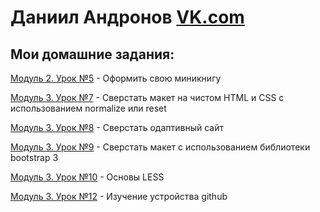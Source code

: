 # Даниил Андронов [VK.com](https://vk.com/u_got_it )
## Мои домашние задания:

[Модуль 2. Урок №5](https://danandro.github.io/2-5/)  - Оформить свою миникнигу

[Модуль 3. Урок №7](https://danandro.github.io/3-7/)  - Сверстать макет на чистом HTML и CSS с использованием normalize или reset

[Модуль 3. Урок №8](https://danandro.github.io/3-8/)  - Сверстать одаптивный сайт

[Модуль 3. Урок №9](https://danandro.github.io/3-9/)   - Сверстать макет с использованием библиотеки bootstrap 3

[Модуль 3. Урок №10](https://danandro.github.io/3-10/) - Основы LESS

[Модуль 3. Урок №12](https://danandro.github.io/2-5/) - Изучение устройства github
